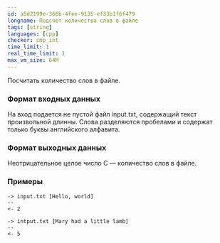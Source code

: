 ```yaml
---
id: a5d2199e-366b-4fee-9135-ef33b1f6f479
longname: Подсчет количества слов в файле
tags: [string]
languages: [cpp]
checker: cmp_int
time_limit: 1
real_time_limit: 1
max_vm_size: 64M
---
```



Посчитать количество слов в файле.

### Формат входных данных

На вход подается не пустой файл input.txt, содержащий текст произвольной длинны. Слова разделяются пробелами и содержат только буквы английского алфавита.

### Формат выходных данных

Неотрицательное целое число C — количество слов в файле.

### Примеры

```
-> input.txt [Hello, world]
--
<- 2
```

```
-> intput.txt [Mary had a little lamb]
--
<- 5
```
